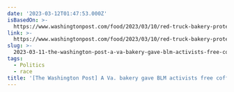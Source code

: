 ```yaml
---
date: '2023-03-12T01:47:53.000Z'
isBasedOn: >-
  https://www.washingtonpost.com/food/2023/03/10/red-truck-bakery-protests-warrenton
link: >-
  https://www.washingtonpost.com/food/2023/03/10/red-truck-bakery-protests-warrenton
slug: >-
  2023-03-11-the-washington-post-a-va-bakery-gave-blm-activists-free-coffee-then-cam
tags:
  - Politics
  - race
title: '[The Washington Post] A Va. bakery gave BLM activists free coffee. Then cam'
---
```



